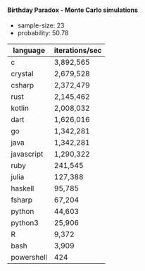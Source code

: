 #### Birthday Paradox - Monte Carlo simulations

* sample-size: 23
* probability: 50.78

language | iterations/sec
|--|--|
c|3,892,565
crystal|2,679,528
csharp|2,372,479
rust|2,145,462
kotlin|2,008,032
dart|1,626,016
go|1,342,281
java|1,342,281
javascript|1,290,322
ruby|241,545
julia|127,388
haskell|95,785
fsharp|67,204
python|44,603
python3|25,906
R|9,372
bash|3,909
powershell|424